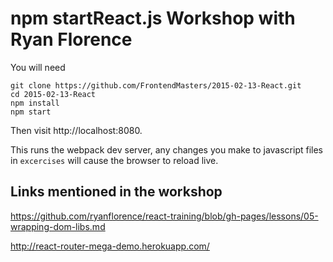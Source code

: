 npm startReact.js Workshop with Ryan Florence
====================================

You will need

```
git clone https://github.com/FrontendMasters/2015-02-13-React.git
cd 2015-02-13-React
npm install
npm start
```

Then visit http://localhost:8080.

This runs the webpack dev server, any changes you make to javascript
files in `excercises` will cause the browser to reload live.

Links mentioned in the workshop
-------------------------------

https://github.com/ryanflorence/react-training/blob/gh-pages/lessons/05-wrapping-dom-libs.md

http://react-router-mega-demo.herokuapp.com/


